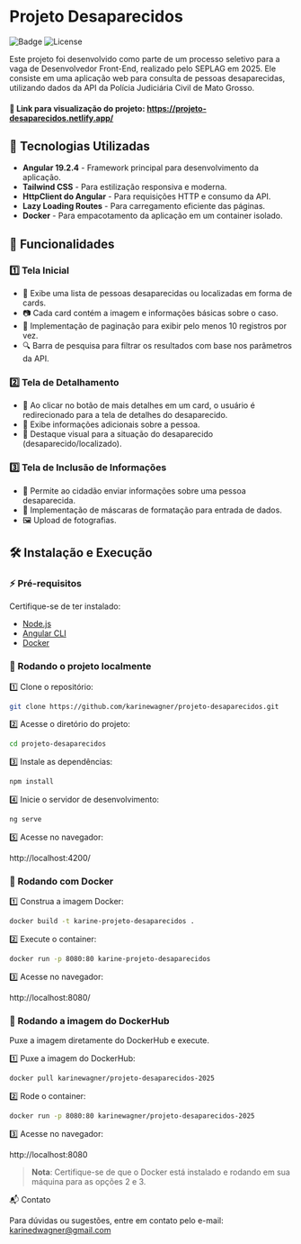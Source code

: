 # Projeto Desaparecidos

![Badge](https://img.shields.io/badge/Status-Desenvolvimento%20Concluído-green) ![License](https://img.shields.io/badge/License-MIT-blue)

Este projeto foi desenvolvido como parte de um processo seletivo para a vaga de Desenvolvedor Front-End, realizado pelo SEPLAG em 2025. Ele consiste em uma aplicação web para consulta de pessoas desaparecidas, utilizando dados da API da Polícia Judiciária Civil de Mato Grosso.

#### 🔗 Link para visualização do projeto: https://projeto-desaparecidos.netlify.app/

## 🚀 Tecnologias Utilizadas

- **Angular 19.2.4** - Framework principal para desenvolvimento da aplicação.
- **Tailwind CSS** - Para estilização responsiva e moderna.
- **HttpClient do Angular** - Para requisições HTTP e consumo da API.
- **Lazy Loading Routes** - Para carregamento eficiente das páginas.
- **Docker** - Para empacotamento da aplicação em um container isolado.

## 📌 Funcionalidades

### 1️⃣ Tela Inicial
- 📌 Exibe uma lista de pessoas desaparecidas ou localizadas em forma de cards.
- 📷 Cada card contém a imagem e informações básicas sobre o caso.
- 🔄 Implementação de paginação para exibir pelo menos 10 registros por vez.
- 🔍 Barra de pesquisa para filtrar os resultados com base nos parâmetros da API.

### 2️⃣ Tela de Detalhamento
- 🔗 Ao clicar no botão de mais detalhes em um card, o usuário é redirecionado para a tela de detalhes do desaparecido.
- 📝 Exibe informações adicionais sobre a pessoa.
- 🎨 Destaque visual para a situação do desaparecido (desaparecido/localizado).

### 3️⃣ Tela de Inclusão de Informações
- 📨 Permite ao cidadão enviar informações sobre uma pessoa desaparecida.
- 🔢 Implementação de máscaras de formatação para entrada de dados.
- 🖼 Upload de fotografias.

## 🛠 Instalação e Execução

### ⚡ Pré-requisitos
Certifique-se de ter instalado:
- [Node.js](https://nodejs.org/)
- [Angular CLI](https://angular.dev/tools/cli)
- [Docker](https://www.docker.com/)

### 🔧 Rodando o projeto localmente

1️⃣ Clone o repositório:
```bash
git clone https://github.com/karinewagner/projeto-desaparecidos.git
```
2️⃣ Acesse o diretório do projeto:
```bash
cd projeto-desaparecidos
```
3️⃣ Instale as dependências:
```bash
npm install
```
4️⃣ Inicie o servidor de desenvolvimento:
```bash
ng serve
```
5️⃣ Acesse no navegador:

http://localhost:4200/


### 🐳 Rodando com Docker
1️⃣ Construa a imagem Docker:
```bash
docker build -t karine-projeto-desaparecidos .
```

2️⃣ Execute o container:
```bash
docker run -p 8080:80 karine-projeto-desaparecidos
```

3️⃣ Acesse no navegador:

http://localhost:8080/


### 🐳 Rodando a imagem do DockerHub
Puxe a imagem diretamente do DockerHub e execute.

1️⃣ Puxe a imagem do DockerHub:
   ```bash
   docker pull karinewagner/projeto-desaparecidos-2025
   ```
2️⃣ Rode o container:
   ```bash
   docker run -p 8080:80 karinewagner/projeto-desaparecidos-2025
   ```
3️⃣ Acesse no navegador: 

http://localhost:8080

> **Nota**: Certifique-se de que o Docker está instalado e rodando em sua máquina para as opções 2 e 3.


📬 Contato

Para dúvidas ou sugestões, entre em contato pelo e-mail: [karinedwagner@gmail.com](mailto:karinedwagner@gmail.com)
